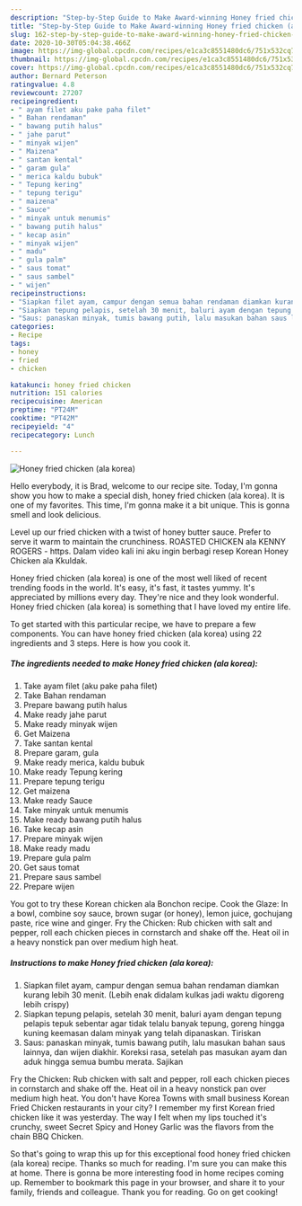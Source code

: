 ```yaml
---
description: "Step-by-Step Guide to Make Award-winning Honey fried chicken (ala korea)"
title: "Step-by-Step Guide to Make Award-winning Honey fried chicken (ala korea)"
slug: 162-step-by-step-guide-to-make-award-winning-honey-fried-chicken-ala-korea
date: 2020-10-30T05:04:38.466Z
image: https://img-global.cpcdn.com/recipes/e1ca3c8551480dc6/751x532cq70/honey-fried-chicken-ala-korea-foto-resep-utama.jpg
thumbnail: https://img-global.cpcdn.com/recipes/e1ca3c8551480dc6/751x532cq70/honey-fried-chicken-ala-korea-foto-resep-utama.jpg
cover: https://img-global.cpcdn.com/recipes/e1ca3c8551480dc6/751x532cq70/honey-fried-chicken-ala-korea-foto-resep-utama.jpg
author: Bernard Peterson
ratingvalue: 4.8
reviewcount: 27207
recipeingredient:
- " ayam filet aku pake paha filet"
- " Bahan rendaman"
- " bawang putih halus"
- " jahe parut"
- " minyak wijen"
- " Maizena"
- " santan kental"
- " garam gula"
- " merica kaldu bubuk"
- " Tepung kering"
- " tepung terigu"
- " maizena"
- " Sauce"
- " minyak untuk menumis"
- " bawang putih halus"
- " kecap asin"
- " minyak wijen"
- " madu"
- " gula palm"
- " saus tomat"
- " saus sambel"
- " wijen"
recipeinstructions:
- "Siapkan filet ayam, campur dengan semua bahan rendaman diamkan kurang lebih 30 menit. (Lebih enak didalam kulkas jadi waktu digoreng lebih crispy)"
- "Siapkan tepung pelapis, setelah 30 menit, baluri ayam dengan tepung pelapis tepuk sebentar agar tidak telalu banyak tepung, goreng hingga kuning keemasan dalam minyak yang telah dipanaskan. Tiriskan"
- "Saus: panaskan minyak, tumis bawang putih, lalu masukan bahan saus lainnya, dan wijen diakhir. Koreksi rasa, setelah pas masukan ayam dan aduk hingga semua bumbu merata. Sajikan"
categories:
- Recipe
tags:
- honey
- fried
- chicken

katakunci: honey fried chicken 
nutrition: 151 calories
recipecuisine: American
preptime: "PT24M"
cooktime: "PT42M"
recipeyield: "4"
recipecategory: Lunch

---
```



![Honey fried chicken (ala korea)](https://img-global.cpcdn.com/recipes/e1ca3c8551480dc6/751x532cq70/honey-fried-chicken-ala-korea-foto-resep-utama.jpg)

Hello everybody, it is Brad, welcome to our recipe site. Today, I'm gonna show you how to make a special dish, honey fried chicken (ala korea). It is one of my favorites. This time, I'm gonna make it a bit unique. This is gonna smell and look delicious.

Level up our fried chicken with a twist of honey butter sauce. Prefer to serve it warm to maintain the crunchiness. ROASTED CHICKEN ala KENNY ROGERS - https. Dalam video kali ini aku ingin berbagi resep Korean Honey Chicken ala Kkuldak.

Honey fried chicken (ala korea) is one of the most well liked of recent trending foods in the world. It's easy, it's fast, it tastes yummy. It's appreciated by millions every day. They're nice and they look wonderful. Honey fried chicken (ala korea) is something that I have loved my entire life.


To get started with this particular recipe, we have to prepare a few components. You can have honey fried chicken (ala korea) using 22 ingredients and 3 steps. Here is how you cook it.

<!--inarticleads1-->

##### The ingredients needed to make Honey fried chicken (ala korea):

1. Take  ayam filet (aku pake paha filet)
1. Take  Bahan rendaman
1. Prepare  bawang putih halus
1. Make ready  jahe parut
1. Make ready  minyak wijen
1. Get  Maizena
1. Take  santan kental
1. Prepare  garam, gula
1. Make ready  merica, kaldu bubuk
1. Make ready  Tepung kering
1. Prepare  tepung terigu
1. Get  maizena
1. Make ready  Sauce
1. Take  minyak untuk menumis
1. Make ready  bawang putih halus
1. Take  kecap asin
1. Prepare  minyak wijen
1. Make ready  madu
1. Prepare  gula palm
1. Get  saus tomat
1. Prepare  saus sambel
1. Prepare  wijen


You got to try these Korean chicken ala Bonchon recipe. Cook the Glaze: In a bowl, combine soy sauce, brown sugar (or honey), lemon juice, gochujang paste, rice wine and ginger. Fry the Chicken: Rub chicken with salt and pepper, roll each chicken pieces in cornstarch and shake off the. Heat oil in a heavy nonstick pan over medium high heat. 

<!--inarticleads2-->

##### Instructions to make Honey fried chicken (ala korea):

1. Siapkan filet ayam, campur dengan semua bahan rendaman diamkan kurang lebih 30 menit. (Lebih enak didalam kulkas jadi waktu digoreng lebih crispy)
1. Siapkan tepung pelapis, setelah 30 menit, baluri ayam dengan tepung pelapis tepuk sebentar agar tidak telalu banyak tepung, goreng hingga kuning keemasan dalam minyak yang telah dipanaskan. Tiriskan
1. Saus: panaskan minyak, tumis bawang putih, lalu masukan bahan saus lainnya, dan wijen diakhir. Koreksi rasa, setelah pas masukan ayam dan aduk hingga semua bumbu merata. Sajikan


Fry the Chicken: Rub chicken with salt and pepper, roll each chicken pieces in cornstarch and shake off the. Heat oil in a heavy nonstick pan over medium high heat. You don&#39;t have Korea Towns with small business Korean Fried Chicken restaurants in your city? I remember my first Korean fried chicken like it was yesterday. The way I felt when my lips touched it&#39;s crunchy, sweet Secret Spicy and Honey Garlic was the flavors from the chain BBQ Chicken. 

So that's going to wrap this up for this exceptional food honey fried chicken (ala korea) recipe. Thanks so much for reading. I'm sure you can make this at home. There is gonna be more interesting food in home recipes coming up. Remember to bookmark this page in your browser, and share it to your family, friends and colleague. Thank you for reading. Go on get cooking!
